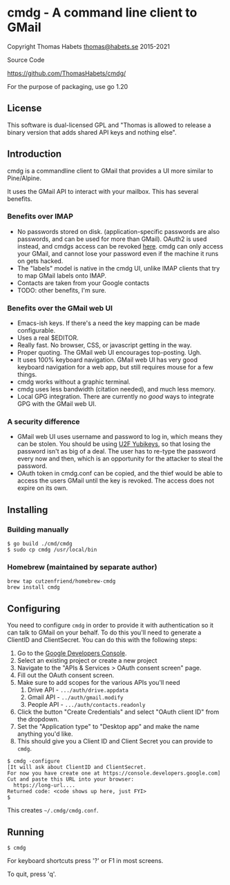 # cmdg - A command line client to GMail

Copyright Thomas Habets <thomas@habets.se> 2015-2021

Source Code

https://github.com/ThomasHabets/cmdg/

For the purpose of packaging, use go 1.20

## License

This software is dual-licensed GPL and "Thomas is allowed to release a
binary version that adds shared API keys and nothing else".

## Introduction

cmdg is a commandline client to GMail that provides a UI more similar
to Pine/Alpine.

It uses the GMail API to interact with your mailbox. This has several
benefits.

### Benefits over IMAP
* No passwords stored on disk. (application-specific passwords are
  also passwords, and can be used for more than GMail). OAuth2 is used
  instead, and cmdgs access can be revoked
  [here](https://security.google.com/settings/security/permissions).
  cmdg can only access your GMail, and cannot lose your password even
  if the machine it runs on gets hacked.
* The "labels" model is native in the cmdg UI, unlike IMAP clients
  that try to map GMail labels onto IMAP.
* Contacts are taken from your Google contacts
* TODO: other benefits, I'm sure.

### Benefits over the GMail web UI
* Emacs-ish keys. If there's a need the key mapping can be made
  configurable.
* Uses a real $EDITOR.
* Really fast. No browser, CSS, or javascript getting in the way.
* Proper quoting. The GMail web UI encourages top-posting. Ugh.
* It uses 100% keyboard navigation. GMail web UI has very good
  keyboard navigation for a web app, but still requires mouse for
  a few things.
* cmdg works without a graphic terminal.
* cmdg uses less bandwidth (citation needed), and much less memory.
* Local GPG integration. There are currently no *good* ways to
  integrate GPG with the GMail web UI.

### A security difference
* GMail web UI uses username and password to log in, which means they
  can be stolen. You should be using [U2F
  Yubikeys](https://www.yubico.com/products/yubikey-hardware/fido-u2f-security-key/),
  so that losing the password isn't as big of a deal. The user has to
  re-type the password every now and then, which is an opportunity for
  the attacker to steal the password.
* OAuth token in cmdg.conf can be copied, and the thief would be
  able to access the users GMail until the key is revoked. The
  access does not expire on its own.

## Installing

### Building manually

```
$ go build ./cmd/cmdg
$ sudo cp cmdg /usr/local/bin
```

### Homebrew (maintained by separate author)

```
brew tap cutzenfriend/homebrew-cmdg
brew install cmdg
```

## Configuring
You need to configure `cmdg` in order to provide it with authentication
so it can talk to GMail on your behalf. To do this you'll need to generate
a ClientID and ClientSecret. You can do this with the following steps:

  1. Go to the [Google Developers Console](https://console.developers.google.com/apis).
  1. Select an existing project or create a new project
  1. Navigate to the "APIs & Services > OAuth consent screen" page.
  1. Fill out the OAuth consent screen.
  1. Make sure to add scopes for the various APIs you'll need
     1. Drive API - `.../auth/drive.appdata`
     1. Gmail API - `../auth/gmail.modify`
     1. People API - `.../auth/contacts.readonly`
  1. Click the button "Create Credentials" and select "OAuth client ID" from the dropdown.
  1. Set the "Application type" to "Desktop app" and make the name anything you'd like.
  1. This should give you a Client ID and Client Secret you can provide to `cmdg`.

```
$ cmdg -configure
[It will ask about ClientID and ClientSecret.
For now you have create one at https://console.developers.google.com]
Cut and paste this URL into your browser:
  https://long-url....
Returned code: <code shows up here, just FYI>
$
```
This creates `~/.cmdg/cmdg.conf`.

## Running
```
$ cmdg
```
For keyboard shortcuts press '?' or F1 in most screens.

To quit, press 'q'.
